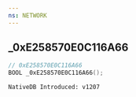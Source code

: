 ```yaml
---
ns: NETWORK
---
```

## _0xE258570E0C116A66

```c
// 0xE258570E0C116A66
BOOL _0xE258570E0C116A66();
```

```
NativeDB Introduced: v1207
```

